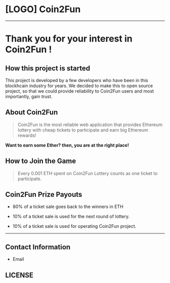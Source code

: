 # [LOGO] Coin2Fun

---

# Thank you for your interest in Coin2Fun !

## How this project is started 

This project is developed by a few developers who have been in this blockhcain 
industry for years. We decided to make this to open source project, so that we could provide reliability to Coin2Fun users and most importantly, gain trust.


## About Coin2Fun

>Coin2Fun is the most reliable web application that provides 
>Ethereum lottery with cheap tickets to participate and earn big Ethereum rewards! 

**Want to earn some Ether? then, you are at the right place!**

## How to Join the Game

>Every 0.001 ETH spent on Coin2Fun Lottery counts as one ticket to participate.

## Coin2Fun Prize Payouts

* 80% of a ticket sale goes back to the winners in ETH

* 10% of a ticket sale is used for the next round of lottery.

* 10% of a ticket sale is used for operating Coin2Fun project.


---

## Contact Information

* Email



## LICENSE


